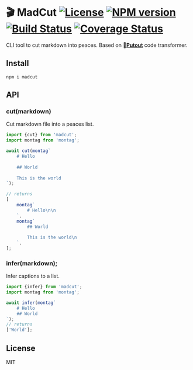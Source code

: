 # 🎬 MadCut [![License][LicenseIMGURL]][LicenseURL] [![NPM version][NPMIMGURL]][NPMURL] [![Build Status][BuildStatusIMGURL]][BuildStatusURL] [![Coverage Status][CoverageIMGURL]][CoverageURL]

[NPMURL]: https://npmjs.org/package/madcut "npm"
[NPMIMGURL]: https://img.shields.io/npm/v/madcut.svg?style=flat
[BuildStatusURL]: https://github.com/coderaiser/madcut/actions?query=workflow%3A%22Node+CI%22 "Build Status"
[BuildStatusIMGURL]: https://github.com/coderaiser/madcut/workflows/Node%20CI/badge.svg
[LicenseURL]: https://tldrlegal.com/license/mit-license "MIT License"
[LicenseIMGURL]: https://img.shields.io/badge/license-MIT-317BF9.svg?style=flat
[CoverageURL]: https://coveralls.io/github/coderaiser/madcut?branch=master
[CoverageIMGURL]: https://coveralls.io/repos/coderaiser/madcut/badge.svg?branch=master&service=github

CLI tool to cut markdown into peaces. Based on 🐊[**Putout**](https://github.com/coderaiser/putout) code transformer.

## Install

```
npm i madcut
```

## API

### cut(markdown)

Cut markdown file into a peaces list.

```js
import {cut} from 'madcut';
import montag from 'montag';

await cut(montag`
    # Hello
    
    ## World
    
    This is the world
`);

// returns
[
    montag`
        # Hello\n\n
    `,
    montag`
        ## World
        
        This is the world\n
    `,
];
```

### infer(markdown);

Infer captions to a list.

```js
import {infer} from 'madcut';
import montag from 'montag';

await infer(montag`
    # Hello
    ## World
`);
// returns
['World'];
```

## License

MIT

